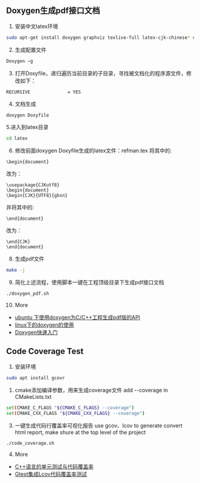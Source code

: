## Doxygen生成pdf接口文档

1. 安装中文latex环境

```bash
sudo apt-get install doxygen graphviz texlive-full latex-cjk-chinese* cjk-latex
```

2. 生成配置文件

```bash
Doxygen –g
```

3. 打开Doxyfile，递归遍历当前目录的子目录，寻找被文档化的程序源文件，修改如下：

```plain
RECURSIVE              = YES
```

4. 文档生成

```bash
doxygen Doxyfile
```

5.进入到latex目录

```bash
cd latex
```

6. 修改前面doxygen Doxyfile生成的latex文件：refman.tex
   将其中的:

```plain
\begin{document}
```

改为：

```plain
\usepackage{CJKutf8}
\begin{document}
\begin{CJK}{UTF8}{gbsn}
```

并将其中的:

```plain
\end{document}
```

改为：

```plain
\end{CJK}
\end{document}
```

8. 生成pdf文件

```bash
make -j
```

9. 简化上述流程，使用脚本一键在工程顶级目录下生成pdf接口文档
```bash
./doxygen_pdf.sh
```

10. More
+ [ubuntu 下使用doxygen为C/C++工程生成pdf版的API](https://blog.csdn.net/jinking01/article/details/102809414)
+ [linux下的doxygen的使用](https://blog.csdn.net/yunjingguang/article/details/28266115)
+ [Doxygen快速入门](https://zhuanlan.zhihu.com/p/100223113)

## Code Coverage Test

1. 安装环境

```bash
sudo apt install gcovr
```

1. cmake添加编译参数，用来生成coverage文件
   add --coverage in CMakeLists.txt

```bash
set(CMAKE_C_FLAGS "${CMAKE_C_FLAGS} --coverage")
set(CMAKE_CXX_FLAGS "${CMAKE_CXX_FLAGS} --coverage")
```

3. 一键生成代码行覆盖率可视化报告
   use gcov、lcov to generate convert html report, make shure at the top level of the project

```bash
./code_coverage.sh
```

4. More
+ [C++语言的单元测试与代码覆盖率](https://paul.pub/gtest-and-coverage/)
+ [Gtest集成Lcov代码覆盖率测试](https://www.codeleading.com/article/93614362313/)
